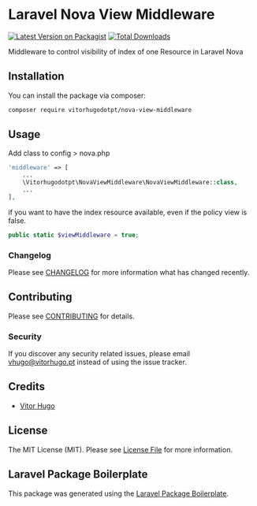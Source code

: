 # Laravel Nova View Middleware

[![Latest Version on Packagist](https://img.shields.io/packagist/v/vitorhugodotpt/nova-view-middleware.svg?style=flat-square)](https://packagist.org/packages/vitorhugodotpt/nova-view-middleware)
[![Total Downloads](https://img.shields.io/packagist/dt/vitorhugodotpt/nova-view-middleware.svg?style=flat-square)](https://packagist.org/packages/vitorhugodotpt/nova-view-middleware)

Middleware to control visibility of index of one Resource in Laravel Nova

## Installation

You can install the package via composer:

```bash
composer require vitorhugodotpt/nova-view-middleware
```

## Usage
Add class to config > nova.php
````php
'middleware' => [
    ...
    \Vitorhugodotpt\NovaViewMiddleware\NovaViewMiddleware::class,
    ...
],
````


if you want to have the index resource available, even if the policy view is false.
``` php
public static $viewMiddleware = true;
```

### Changelog

Please see [CHANGELOG](CHANGELOG.md) for more information what has changed recently.

## Contributing

Please see [CONTRIBUTING](CONTRIBUTING.md) for details.

### Security

If you discover any security related issues, please email vhugo@vitorhugo.pt instead of using the issue tracker.

## Credits

- [Vitor Hugo](https://github.com/vitorhugodotpt)

## License

The MIT License (MIT). Please see [License File](LICENSE.md) for more information.

## Laravel Package Boilerplate

This package was generated using the [Laravel Package Boilerplate](https://laravelpackageboilerplate.com).
